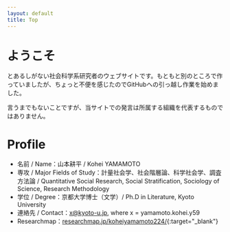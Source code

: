 ```yaml
---
layout: default
title: Top
---
```


# ようこそ

とあるしがない社会科学系研究者のウェブサイトです。もともと別のところで作っていましたが、ちょっと不便を感じたのでGitHubへの引っ越し作業を始めました。

言うまでもないことですが、当サイトでの発言は所属する組織を代表するものではありません。

# Profile

- 名前 / Name：山本耕平 / Kohei YAMAMOTO
- 専攻 / Major Fields of Study：計量社会学、社会階層論、科学社会学、調査方法論 / Quantitative Social Research, Social Stratification, Sociology of Science, Research Methodology
- 学位 / Degree：京都大学博士（文学）/ Ph.D in Literature, Kyoto University
- 連絡先 / Contact：x@kyoto-u.jp, where x = yamamoto.kohei.y59
- Researchmap：[researchmap.jp/koheiyamamoto224/](https://researchmap.jp/koheiyamamoto224/){:target="_blank"}
